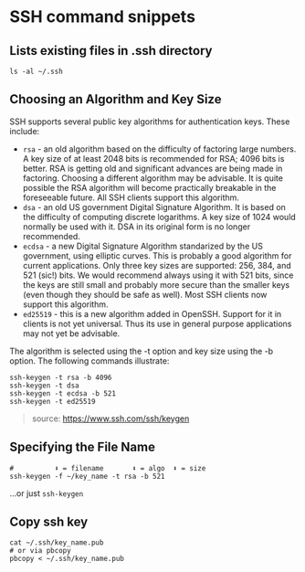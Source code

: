 # SSH command snippets

## Lists existing files in .ssh directory

```shell
ls -al ~/.ssh
```

## Choosing an Algorithm and Key Size

SSH supports several public key algorithms for authentication keys. These include:

* `rsa` - an old algorithm based on the difficulty of factoring large numbers. A key size of at least 2048 bits is recommended for RSA; 4096 bits is better. RSA is getting old and significant advances are being made in factoring. Choosing a different algorithm may be advisable. It is quite possible the RSA algorithm will become practically breakable in the foreseeable future. All SSH clients support this algorithm.
* `dsa` - an old US government Digital Signature Algorithm. It is based on the difficulty of computing discrete logarithms. A key size of 1024 would normally be used with it. DSA in its original form is no longer recommended.
* `ecdsa` - a new Digital Signature Algorithm standarized by the US government, using elliptic curves. This is probably a good algorithm for current applications. Only three key sizes are supported: 256, 384, and 521 (sic!) bits. We would recommend always using it with 521 bits, since the keys are still small and probably more secure than the smaller keys (even though they should be safe as well). Most SSH clients now support this algorithm.
* `ed25519` - this is a new algorithm added in OpenSSH. Support for it in clients is not yet universal. Thus its use in general purpose applications may not yet be advisable.

The algorithm is selected using the -t option and key size using the -b option. The following commands illustrate:

```shell
ssh-keygen -t rsa -b 4096
ssh-keygen -t dsa
ssh-keygen -t ecdsa -b 521
ssh-keygen -t ed25519
```

> source: https://www.ssh.com/ssh/keygen

## Specifying the File Name

```shell
#          ⬇ = filename       ⬇ = algo  ⬇ = size  
ssh-keygen -f ~/key_name -t rsa -b 521
```
...or just `ssh-keygen`

## Copy ssh key

```shell
cat ~/.ssh/key_name.pub
# or via pbcopy
pbcopy < ~/.ssh/key_name.pub
```

